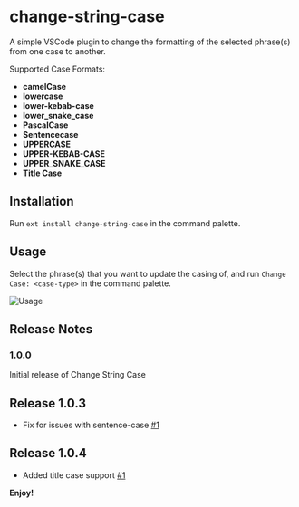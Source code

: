# change-string-case

A simple VSCode plugin to change the formatting of the selected phrase(s) from one case to another.

Supported Case Formats:
  - **camelCase**
  - **lowercase**
  - **lower-kebab-case**
  - **lower_snake_case**
  - **PascalCase**
  - **Sentencecase**
  - **UPPERCASE**
  - **UPPER-KEBAB-CASE**
  - **UPPER_SNAKE_CASE**
  - **Title Case**

## Installation

Run `ext install change-string-case` in the command palette.

## Usage

Select the phrase(s) that you want to update the casing of, and run `Change Case: <case-type>` in the command palette.

![Usage](https://raw.githubusercontent.com/maximus136/change-string-case/master/code-gif.gif)


<!--
## Known Issues

Calling out known issues can help limit users opening duplicate issues against your extension. -->

## Release Notes

### 1.0.0

Initial release of Change String Case

## Release 1.0.3
- Fix for issues with sentence-case [#1](https://github.com/maximus136/change-string-case/issues/1)

## Release 1.0.4
- Added title case support [#1](https://github.com/maximus136/change-string-case/issues/2)

**Enjoy!**
